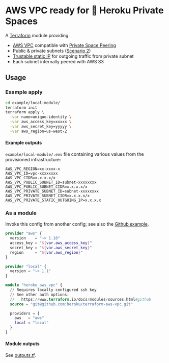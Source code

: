 AWS VPC ready for 🍐 Heroku Private Spaces
===========================================

A [Terraform](https://www.terraform.io/) module providing:

* [AWS VPC](https://docs.aws.amazon.com/AmazonVPC/latest/UserGuide/VPC_Introduction.html) compatible with [Private Space Peering](https://devcenter.heroku.com/articles/private-space-peering)
* Public & private subnets ([Scenario 2](https://docs.aws.amazon.com/AmazonVPC/latest/UserGuide/VPC_Scenario2.html))
* [Trustable static IP](https://devcenter.heroku.com/articles/private-spaces#trusted-ip-ranges) for outgoing traffic from private subnet 
* Each subnet internally peered with AWS S3

Usage
-----

### Example apply

```bash
cd example/local-module/
terraform init
terraform apply \
  -var name=unique-identity \
  -var aws_access_key=xxxxx \
  -var aws_secret_key=yyyyy \
  -var aws_region=us-west-2
```

#### Example outputs

`example/local-module/.env` file containing various values from the provisioned infrastructure:

```
AWS_VPC_REGION=xx-xxxx-x
AWS_VPC_ID=vpc-xxxxxxxx
AWS_VPC_CIDR=x.x.x.x/x
AWS_VPC_PUBLIC_SUBNET_ID=subnet-xxxxxxxx
AWS_VPC_PUBLIC_SUBNET_CIDR=x.x.x.x/x
AWS_VPC_PRIVATE_SUBNET_ID=subnet-xxxxxxxx
AWS_VPC_PRIVATE_SUBNET_CIDR=x.x.x.x/x
AWS_VPC_PRIVATE_STATIC_OUTGOING_IP=x.x.x.x
```

### As a module

Invoke this config from another config; see also the [Github example](example/github-module/main.tf).

```terraform
provider "aws" {
  version    = "~> 1.10"
  access_key = "${var.aws_access_key}"
  secret_key = "${var.aws_secret_key}"
  region     = "${var.aws_region}"
}

provider "local" {
  version = "~> 1.1"
}

module "heroku_aws_vpc" {
  // Requires locally configured ssh key
  // See other auth options:
  //   https://www.terraform.io/docs/modules/sources.html#github
  source = "git@github.com:heroku/terraform-aws-vpc.git"

  providers = {
    aws   = "aws"
    local = "local"
  }
}
```

#### Module outputs

See [outputs.tf](outputs.tf).
